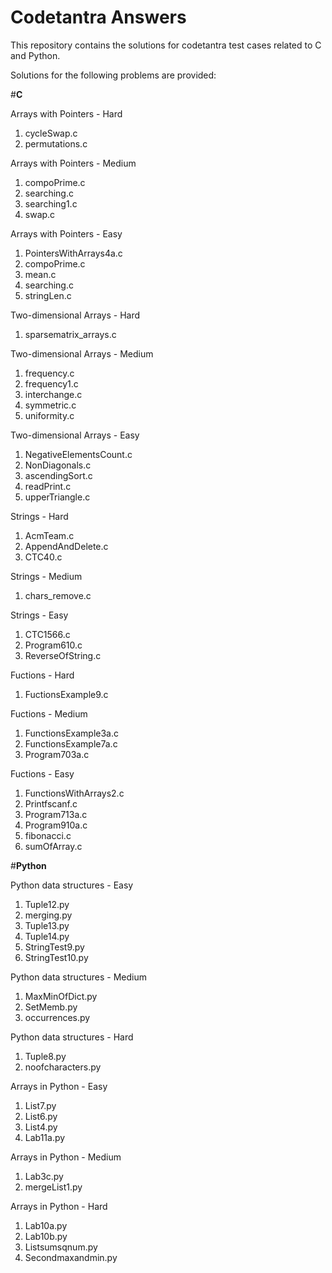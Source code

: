 # Codetantra Answers

This repository contains the solutions for codetantra test cases related to C and Python. 

Solutions for the following problems are provided:

#**C**

Arrays with Pointers - Hard

1) cycleSwap.c
2) permutations.c

Arrays with Pointers - Medium 

1) compoPrime.c
2) searching.c
3) searching1.c
4) swap.c

Arrays with Pointers - Easy

1) PointersWithArrays4a.c
2) compoPrime.c
3) mean.c
4) searching.c
5) stringLen.c

Two-dimensional Arrays - Hard

1) sparsematrix_arrays.c

Two-dimensional Arrays - Medium 

1) frequency.c
2) frequency1.c
3) interchange.c
4) symmetric.c
5) uniformity.c

Two-dimensional Arrays - Easy

1) NegativeElementsCount.c
2) NonDiagonals.c
3) ascendingSort.c
4) readPrint.c
5) upperTriangle.c

Strings - Hard

1) AcmTeam.c
2) AppendAndDelete.c
3) CTC40.c

Strings - Medium

1) chars_remove.c

Strings - Easy

1) CTC1566.c
2) Program610.c
3) ReverseOfString.c

Fuctions - Hard

1) FuctionsExample9.c

Fuctions - Medium

1) FunctionsExample3a.c
2) FunctionsExample7a.c
3) Program703a.c

Fuctions - Easy

1) FunctionsWithArrays2.c
2) Printfscanf.c
3) Program713a.c
4) Program910a.c
5) fibonacci.c
6) sumOfArray.c

 

#**Python** 

Python data structures - Easy

1) Tuple12.py
2) merging.py
3) Tuple13.py
4) Tuple14.py
5) StringTest9.py
6) StringTest10.py

Python data structures - Medium

1) MaxMinOfDict.py
2) SetMemb.py
3) occurrences.py

Python data structures - Hard

1) Tuple8.py
2) noofcharacters.py

Arrays in Python - Easy

1) List7.py
2) List6.py
3) List4.py
4) Lab11a.py

Arrays in Python - Medium

1) Lab3c.py
2) mergeList1.py

Arrays in Python - Hard

1) Lab10a.py
2) Lab10b.py
3) Listsumsqnum.py
4) Secondmaxandmin.py




